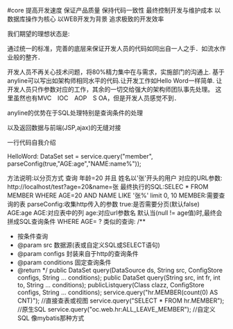 #core
提高开发速度 保证产品质量 保持代码一致性 最终控制开发与维护成本
以数据库操作为核心 以WEB开发为背景 追求极致的开发效率

我们期望的理想状态是:

通过统一的标准，完善的底层来保证开发人员的代码如同出自一人之手．如流水作业般的整齐．

开发人员不再关心技术问题，将80%精力集中在与需求，实施部门的沟通上.
基于anyline可以写出如架构师相同水平的代码.让开发工作如Hello Word一样简单.
让开发人员只作参数对应的工作，其余的一切交给强大的架构师团队事先处理。
这里虽然也有MVC　IOC　AOP　S OA，但是开发人员感觉不到．

anyline的优势在于SQL处理特别是查询条件的处理

以及返回数据与前端(JSP,ajax)的无缝对接

一行代码自我介绍


HelloWord:
DataSet set = service.query("member", parseConfig(true,"AGE:age","NAME:name%"));


方法说明:以分页方式 查询 年龄=20 并且 姓名以'张'开头的用户
对应的URL参数: http://localhost/test?age=20&name=张 
最终执行的SQL:SELEC * FROM MEMBER WHERE AGE=20 AND NAME LIKE '张%' limit 0, 10
MEMBER:需要查询的表
parseConfig:收集http传入的参数
true:是否需要分页(默认false)
AGE:age
	AGE:对应表中的列 
	age:对应url参数名 
	默认当(null != age值)时,最终会拼成SQL查询条件 WHERE AGE= ?
类似的查询:
/**
 * 按条件查询
 * @param src           数据源(表或自定义SQL或SELECT语句)
 * @param configs       封装来自于http的查询条件
 * @param conditions    固定查询条件
 * @return
 */
public DataSet query(DataSource ds, String src, ConfigStore configs, String ... conditions);
public DataSet query(String src, int fr, int to, String ... conditions);
publicListquery(Class clazz, ConfigStore configs, String ... conditions);
 service.query("hr.MEMBER(count(0) AS CNT)");	//直接查表或视图
 service.query("SELECT * FROM hr.MEMBER");	//原生SQL
 service.query("oc.web.hr:ALL_LEAVE_MEMBER");	//自定义SQL 像mybatis那种方式